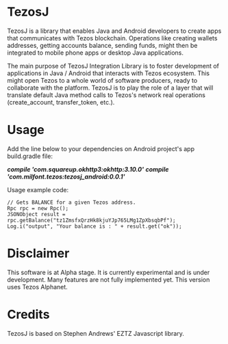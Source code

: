 # TezosJ
TezosJ is a library that enables Java and Android developers to create apps that communicates with Tezos blockchain.
Operations like creating wallets addresses, getting accounts balance, sending funds, might then be integrated to mobile phone apps
or desktop Java applications.

The main purpose of TezosJ Integration Library is to foster development of applications in Java / Android that interacts
with Tezos ecosystem. This might open Tezos to a whole world of software producers, ready to collaborate with the platform.
TezosJ is to play the role of a layer that will translate default Java method calls to Tezos's network real operations
(create_account, transfer_token, etc.).

# Usage

Add the line below to your dependencies on Android project's app build.gradle file:

   ***compile 'com.squareup.okhttp3:okhttp:3.10.0'***
   ***compile 'com.milfont.tezos:tezosj_android:0.0.1'***

Usage example code:

```
// Gets BALANCE for a given Tezos address.
Rpc rpc = new Rpc();
JSONObject result = rpc.getBalance("tz1ZmsfxQrzHk8kjuYJp765LMg1ZpXbsqbPf");
Log.i("output", "Your balance is : " + result.get("ok"));
```

# Disclaimer

This software is at Alpha stage. It is currently experimental and is under development.
Many features are not fully implemented yet. This version uses Tezos Alphanet.

# Credits

TezosJ is based on Stephen Andrews' EZTZ Javascript library.


